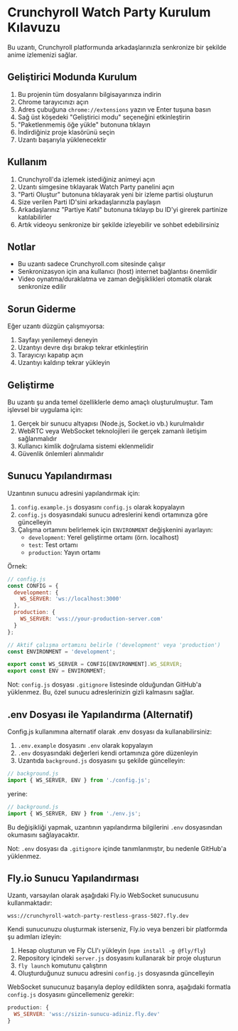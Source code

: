 # Crunchyroll Watch Party Kurulum Kılavuzu

Bu uzantı, Crunchyroll platformunda arkadaşlarınızla senkronize bir şekilde anime izlemenizi sağlar.

## Geliştirici Modunda Kurulum

1. Bu projenin tüm dosyalarını bilgisayarınıza indirin
2. Chrome tarayıcınızı açın
3. Adres çubuğuna `chrome://extensions` yazın ve Enter tuşuna basın
4. Sağ üst köşedeki "Geliştirici modu" seçeneğini etkinleştirin
5. "Paketlenmemiş öğe yükle" butonuna tıklayın
6. İndirdiğiniz proje klasörünü seçin
7. Uzantı başarıyla yüklenecektir

## Kullanım

1. Crunchyroll'da izlemek istediğiniz animeyi açın
2. Uzantı simgesine tıklayarak Watch Party panelini açın
3. "Parti Oluştur" butonuna tıklayarak yeni bir izleme partisi oluşturun
4. Size verilen Parti ID'sini arkadaşlarınızla paylaşın
5. Arkadaşlarınız "Partiye Katıl" butonuna tıklayıp bu ID'yi girerek partinize katılabilirler
6. Artık videoyu senkronize bir şekilde izleyebilir ve sohbet edebilirsiniz

## Notlar

- Bu uzantı sadece Crunchyroll.com sitesinde çalışır
- Senkronizasyon için ana kullanıcı (host) internet bağlantısı önemlidir
- Video oynatma/duraklatma ve zaman değişiklikleri otomatik olarak senkronize edilir

## Sorun Giderme

Eğer uzantı düzgün çalışmıyorsa:

1. Sayfayı yenilemeyi deneyin
2. Uzantıyı devre dışı bırakıp tekrar etkinleştirin
3. Tarayıcıyı kapatıp açın
4. Uzantıyı kaldırıp tekrar yükleyin

## Geliştirme

Bu uzantı şu anda temel özelliklerle demo amaçlı oluşturulmuştur. Tam işlevsel bir uygulama için:

1. Gerçek bir sunucu altyapısı (Node.js, Socket.io vb.) kurulmalıdır
2. WebRTC veya WebSocket teknolojileri ile gerçek zamanlı iletişim sağlanmalıdır
3. Kullanıcı kimlik doğrulama sistemi eklenmelidir
4. Güvenlik önlemleri alınmalıdır

## Sunucu Yapılandırması

Uzantının sunucu adresini yapılandırmak için:

1. `config.example.js` dosyasını `config.js` olarak kopyalayın
2. `config.js` dosyasındaki sunucu adreslerini kendi ortamınıza göre güncelleyin
3. Çalışma ortamını belirlemek için `ENVIRONMENT` değişkenini ayarlayın:
   - `development`: Yerel geliştirme ortamı (örn. localhost)
   - `test`: Test ortamı
   - `production`: Yayın ortamı

Örnek:
```javascript
// config.js
const CONFIG = {
  development: {
    WS_SERVER: 'ws://localhost:3000'
  },
  production: {
    WS_SERVER: 'wss://your-production-server.com'
  }
};

// Aktif çalışma ortamını belirle ('development' veya 'production')
const ENVIRONMENT = 'development';

export const WS_SERVER = CONFIG[ENVIRONMENT].WS_SERVER;
export const ENV = ENVIRONMENT;
```

Not: `config.js` dosyası `.gitignore` listesinde olduğundan GitHub'a yüklenmez. Bu, özel sunucu adreslerinizin gizli kalmasını sağlar.

## .env Dosyası ile Yapılandırma (Alternatif)

Config.js kullanımına alternatif olarak .env dosyası da kullanabilirsiniz:

1. `.env.example` dosyasını `.env` olarak kopyalayın
2. `.env` dosyasındaki değerleri kendi ortamınıza göre düzenleyin
3. Uzantıda `background.js` dosyasını şu şekilde güncelleyin:

```javascript
// background.js
import { WS_SERVER, ENV } from './config.js';
```

yerine:

```javascript
// background.js
import { WS_SERVER, ENV } from './env.js';
```

Bu değişikliği yapmak, uzantının yapılandırma bilgilerini `.env` dosyasından okumasını sağlayacaktır.

Not: `.env` dosyası da `.gitignore` içinde tanımlanmıştır, bu nedenle GitHub'a yüklenmez.

## Fly.io Sunucu Yapılandırması

Uzantı, varsayılan olarak aşağıdaki Fly.io WebSocket sunucusunu kullanmaktadır:

`wss://crunchyroll-watch-party-restless-grass-5027.fly.dev`

Kendi sunucunuzu oluşturmak isterseniz, Fly.io veya benzeri bir platformda şu adımları izleyin:

1. Hesap oluşturun ve Fly CLI'ı yükleyin (`npm install -g @fly/fly`)
2. Repository içindeki `server.js` dosyasını kullanarak bir proje oluşturun
3. `fly launch` komutunu çalıştırın
4. Oluşturduğunuz sunucu adresini `config.js` dosyasında güncelleyin

WebSocket sunucunuz başarıyla deploy edildikten sonra, aşağıdaki formatla `config.js` dosyasını güncellemeniz gerekir:

```javascript
production: {
  WS_SERVER: 'wss://sizin-sunucu-adiniz.fly.dev'
}
``` 